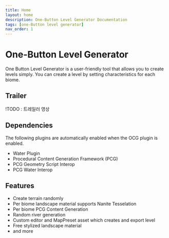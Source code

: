 ```yaml
---
title: Home
layout: home
description: One-Button Level Generator Documentation
tags: [one-Button level generator]
nav_order: 1
---
```


# One-Button Level Generator

One Button Level Generator is a user-friendly tool that allows you to create levels simply.
You can create a level by setting characteristics for each biome.

## Trailer
!TODO : 트레일러 영상

## Dependencies

The following plugins are automatically enabled when the OCG plugin is enabled.
- Water Plugin
- Procedural Content Generation Framework (PCG)
- PCG Geometry Script Interop
- PCG Water Interop

## Features
- Create terrain randomly
- Per biome landscape material supports Nanite Tesselation
- Per biome PCG Content Generation
- Random river generation
- Custom editor and MapPreset asset which creates and export level
- Free stylized landscape material
- and more
